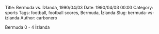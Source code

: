 Title: Bermuda vs. İzlanda, 1990/04/03
Date: 1990/04/03 00:00
Category: sports
Tags: football, football scores, Bermuda, İzlanda
Slug: bermuda-vs-izlanda
Author: carbonero


Bermuda 0 - 4 İzlanda
